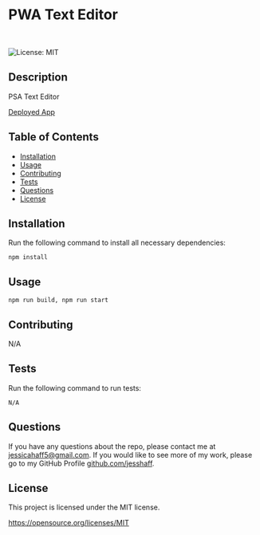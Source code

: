 # PWA Text Editor
<br>

![License: MIT](https://img.shields.io/badge/License-MIT-yellow.svg)

## Description
PSA Text Editor
<br>

[Deployed App](https://gt-pwa-text-editor.herokuapp.com/)
 

## Table of Contents
* [Installation](#Installation)
* [Usage](#Usage)
* [Contributing](#Contributing)
* [Tests](#Test)
* [Questions](#Questions)    
* [License](#License)

## Installation
Run the following command to install all necessary dependencies:
```
npm install
```

## Usage
```
npm run build, npm run start 
```

## Contributing
N/A

## Tests
Run the following command to run tests:
```
N/A
```

## Questions
If you have any questions about the repo, please contact me at jessicahaff5@gmail.com. If you would like to see more of my work, please go to my GitHub Profile [github.com/jesshaff](https://github.com/jesshaff).

## License
This project is licensed under the MIT license.

https://opensource.org/licenses/MIT

